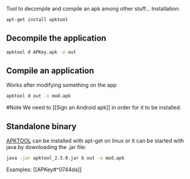 Tool to decompile and compile an apk among other stuff...
Installation:
```bash
apt-get install apktool
```
## Decompile the application
```bash
apktool d APKey.apk -o out
```
## Compile an application
Works after modifying something on the app
```bash
apktool d out -o mod.apk
```
#Note We need to [[Sign an Android apk]] in order for it to be installed.

## Standalone binary

[APKTOOL](https://ibotpeaches.github.io/Apktool/) can be installed with apt-get on linux or it can be started with java by downloading the .jar file:
```bash
java -jar apktool_2.5.0.jar b out -o mod.apk
```
Examples:
[[APKey#^0744da]]